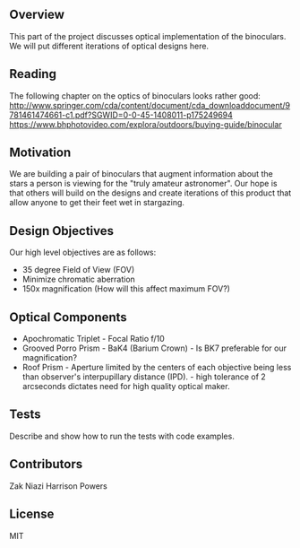## Overview

This part of the project discusses optical implementation of the binoculars. We will put different iterations of optical designs here.

## Reading

The following chapter on the optics of binoculars looks rather good:
http://www.springer.com/cda/content/document/cda_downloaddocument/9781461474661-c1.pdf?SGWID=0-0-45-1408011-p175249694
https://www.bhphotovideo.com/explora/outdoors/buying-guide/binocular

## Motivation

We are building a pair of binoculars that augment information about the stars a person is viewing for the "truly amateur astronomer". Our hope is that others will build on the designs and create iterations of this product that allow anyone to get their feet wet in stargazing.

## Design Objectives

Our high level objectives are as follows:

* 35 degree Field of View (FOV)
* Minimize chromatic aberration
* 150x magnification (How will this affect maximum FOV?)


## Optical Components

* Apochromatic Triplet - Focal Ratio f/10
* Grooved Porro Prism - BaK4 (Barium Crown) - Is BK7 preferable for our magnification?
* Roof Prism - Aperture limited by the centers of each objective being less than observer's interpupillary distance (IPD). - high tolerance of 2 arcseconds dictates need for high quality optical maker.



## Tests

Describe and show how to run the tests with code examples.

## Contributors

Zak Niazi
Harrison Powers

## License

MIT